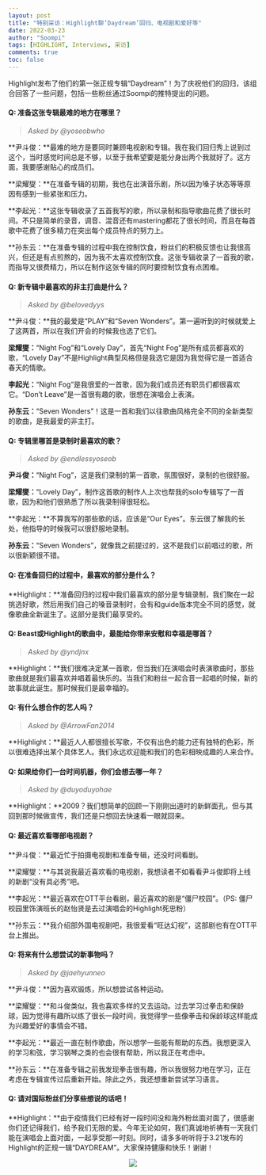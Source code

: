 ```yaml
---
layout: post
title: "特别采访：Highlight聊‘Daydream’回归、电视剧和爱好等"
date: 2022-03-23
author: "Soompi"
tags: [HIGHLIGHT, Interviews, 采访]
comments: true
toc: false
---
```


Highlight发布了他们的第一张正规专辑“Daydream”！为了庆祝他们的回归，该组合回答了一些问题，包括一些粉丝通过Soompi的推特提出的问题。

#### Q: 准备这张专辑最难的地方在哪里？

> *Asked by @yoseobwho*

**尹斗俊：**最难的地方是要同时兼顾电视剧和专辑。我在我们回归秀上说到过这个，当时感觉时间总是不够，以至于我希望要是能分身出两个我就好了。这方面，我要感谢贴心的成员们。

**梁耀燮：**在准备专辑的初期，我也在出演音乐剧，所以因为嗓子状态等等原因有感到一些紧张和压力。

**李起光：**这张专辑收录了五首我写的歌，所以录制和指导歌曲花费了很长时间。不只是简单的录音，调音、混音还有mastering都花了很长时间，而且在每首歌中花费了很多精力在突出每个成员特点的努力上。

**孙东云：**在准备专辑的过程中我在控制饮食，粉丝们的积极反馈也让我很高兴，但还是有点煎熬的，因为我不太喜欢控制饮食。这张专辑收录了一首我的歌，而指导又很费精力，所以在制作这张专辑的同时要控制饮食有点困难。

#### Q: 新专辑中最喜欢的非主打曲是什么？

> *Asked by @belovedyys*

**尹斗俊：**我的最爱是“PLAY”和“Seven Wonders”。第一遍听到的时候就爱上了这两首，所以在我们开会的时候我也选了它们。

**梁耀燮：**“Night Fog”和“Lovely Day”，首先“Night Fog”是所有成员都喜欢的歌，“Lovely Day”不是Highlight典型风格但是我选它是因为我觉得它是一首适合春天的情歌。

**李起光：**“Night Fog”是我很爱的一首歌，因为我们成员还有职员们都很喜欢它。“Don’t Leave”是一首很有趣的歌，很想在演唱会上表演。

**孙东云：**“Seven Wonders”！这是一首和我们以往歌曲风格完全不同的全新类型的歌曲，是我最爱的非主打。

#### Q: 专辑里哪首是录制时最喜欢的歌？

> *Asked by @endlessyoseob*

**尹斗俊：**“Night Fog”，这是我们录制的第一首歌，氛围很好，录制的也很舒服。

**梁耀燮：**“Lovely Day”，制作这首歌的制作人上次也帮我的solo专辑写了一首歌，因为和他们很熟悉了所以我录制得很轻松。

**李起光：**不算我写的那些歌的话，应该是“Our Eyes”。东云很了解我的长处，他指导的时候我可以很舒服地录制。

**孙东云：**“Seven Wonders”，就像我之前提过的，这不是我们以前唱过的歌，所以很新颖很不错。

#### Q: 在准备回归的过程中，最喜欢的部分是什么？

**Highlight：**准备回归的过程中我们最喜欢的部分是专辑录制，我们聚在一起挑选好歌，然后用我们自己的嗓音录制时，会有和guide版本完全不同的感觉，就像歌曲全新诞生了。这部分是我们最享受的。

#### Q: Beast或Highlight的歌曲中，最能给你带来安慰和幸福是哪首？

> *Asked by @yndjnx*

**Highlight：**我们很难决定某一首歌，但当我们在演唱会时表演歌曲时，那些歌曲就是我们最喜欢并唱着最快乐的。当我们和粉丝一起合音一起唱的时候，新的故事就此诞生。那时候我们是最幸福的。

#### Q: 有什么想合作的艺人吗？

> *Asked by @ArrowFan2014*

**Highlight：**最近人人都很擅长写歌，不仅有出色的能力还有独特的色彩，所以很难选择出某个具体艺人。我们永远欢迎能和我们的色彩相映成趣的人来合作。

#### Q: 如果给你们一台时间机器，你们会想去哪一年？

> *Asked by @duyoduyohae*

**Highlight：**2009？我们想简单的回顾一下刚刚出道时的新鲜面孔，但与其回到那时候做宣传，我们还是只想回去快速看一眼就回来。

#### Q: 最近喜欢看哪部电视剧？

**尹斗俊：**最近忙于拍摄电视剧和准备专辑，还没时间看剧。

**梁耀燮：**与其说我最近喜欢看的电视剧，我想读者不如看看尹斗俊即将上线的新剧“没有具必秀”吧。

**李起光：**最近喜欢在OTT平台看剧，最近喜欢的剧是“僵尸校园”。（PS: 僵尸校园里饰演班长的赵怡贤是去过演唱会的Highlight死忠粉）

**孙东云：**我介绍部外国电视剧吧，我很爱看“旺达幻视”，这部剧也有在OTT平台上推出。

#### Q: 将来有什么想尝试的新事物吗？

> *Asked by @jaehyunneo*

**尹斗俊：**因为喜欢锻炼，所以想尝试各种运动。

**梁耀燮：**和斗俊类似，我也喜欢多样的又去运动。过去学习过拳击和保龄球，因为觉得有趣所以练了很长一段时间，我觉得学一些像拳击和保龄球这样能成为兴趣爱好的事情会不错。

**李起光：**最近一直在制作歌曲，所以想学一些能有帮助的东西。我想更深入的学习和弦，学习钢琴之类的也会很有帮助，所以我正在考虑中。

**孙东云：**在准备专辑之前我发现拳击很有趣，所以我很努力地在学习，正在考虑在专辑宣传过后重新开始。除此之外，我还想重新尝试学习语言。

#### Q: 请对国际粉丝们分享些想说的话吧！

**Highlight：**由于疫情我们已经有好一段时间没和海外粉丝面对面了，很感谢你们还记得我们，给予我们无限的爱。今年无论如何，我们真诚地祈祷有一天我们能在演唱会上面对面，一起享受那一时刻。同时，请多多听听将于3.21发布的Highlight的正规一辑“DAYDREAM”。大家保持健康和快乐！谢谢！

<center>
  <img src="https://tva1.sinaimg.cn/large/e6c9d24egy1h0mifbvat7j21900u0juq.jpg"> 
</center>

